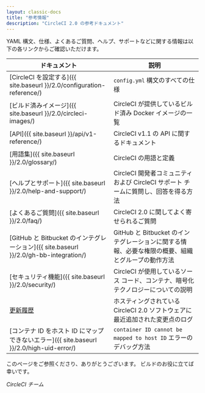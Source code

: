 ```yaml
---
layout: classic-docs
title: "参考情報"
description: "CircleCI 2.0 の参考ドキュメント"
---
```


YAML 構文、仕様、よくあるご質問、ヘルプ、サポートなどに関する情報は以下の各リンクからご確認いただけます。

| ドキュメント                                                                     | 説明                                                        |
| -------------------------------------------------------------------------- | --------------------------------------------------------- |
| [CircleCI を設定する]({{ site.baseurl }}/2.0/configuration-reference/)          | `config.yml` 構文のすべての仕様                                    |
| [ビルド済みイメージ]({{ site.baseurl }}/2.0/circleci-images/)                       | CircleCI が提供しているビルド済み Docker イメージの一覧                      |
| [API]({{ site.baseurl }}/api/v1-reference/)                                | CircleCI v1.1 の API に関するドキュメント                            |
| [用語集]({{ site.baseurl }}/2.0/glossary/)                                    | CircleCI の用語と定義                                           |
| [ヘルプとサポート]({{ site.baseurl }}/2.0/help-and-support/)                       | CircleCI 開発者コミュニティおよび CircleCI サポート チームに質問し、回答を得る方法       |
| [よくあるご質問]({{ site.baseurl }}/2.0/faq/)                                     | CircleCI 2.0 に関してよく寄せられるご質問                               |
| [GitHub と Bitbucket のインテグレーション]({{ site.baseurl }}/2.0/gh-bb-integration/) | GitHub と Bitbucket のインテグレーションに関する情報、必要な権限の概要、組織とグループの動作方法 |
| [セキュリティ機能]({{ site.baseurl }}/2.0/security/)                               | CircleCI が使用しているソース コード、コンテナ、暗号化テクノロジーについての説明             |
| [更新履歴](https://circleci.com/ja/changelog/)                                 | ホスティングされている CircleCI 2.0 ソフトウェアに最近追加された変更点のログ             |
| [コンテナ ID をホスト ID にマップできないエラー]({{ site.baseurl }}/2.0/high-uid-error/)      | `container ID cannot be mapped to host ID` エラーのデバッグ方法     | {: class="table table-striped"} 

このページをご参照くださり、ありがとうございます。 ビルドのお役に立てば幸いです。

*CircleCI チーム*